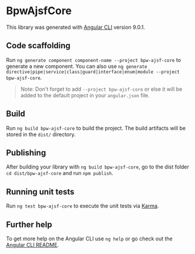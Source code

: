 # BpwAjsfCore

This library was generated with [Angular CLI](https://github.com/angular/angular-cli) version 9.0.1.

## Code scaffolding

Run `ng generate component component-name --project bpw-ajsf-core` to generate a new component. You can also use `ng generate directive|pipe|service|class|guard|interface|enum|module --project bpw-ajsf-core`.
> Note: Don't forget to add `--project bpw-ajsf-core` or else it will be added to the default project in your `angular.json` file. 

## Build

Run `ng build bpw-ajsf-core` to build the project. The build artifacts will be stored in the `dist/` directory.

## Publishing

After building your library with `ng build bpw-ajsf-core`, go to the dist folder `cd dist/bpw-ajsf-core` and run `npm publish`.

## Running unit tests

Run `ng test bpw-ajsf-core` to execute the unit tests via [Karma](https://karma-runner.github.io).

## Further help

To get more help on the Angular CLI use `ng help` or go check out the [Angular CLI README](https://github.com/angular/angular-cli/blob/master/README.md).
